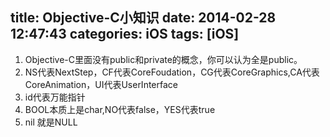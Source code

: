 title: Objective-C小知识
date: 2014-02-28 12:47:43
categories: iOS
tags: [iOS]
---
1. Objective-C里面没有public和private的概念，你可以认为全是public。
2. NS代表NextStep，CF代表CoreFoudation，CG代表CoreGraphics,CA代表CoreAnimation，UI代表UserInterface
3. id代表万能指针
4. BOOL本质上是char,NO代表false，YES代表true
5. nil 就是NULL